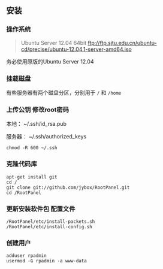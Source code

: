 ## 安装

### 操作系统

>   Ubuntu Server 12.04 64bit
>   ftp://ftp.sjtu.edu.cn/ubuntu-cd/precise/ubuntu-12.04.1-server-amd64.iso

务必使用原版的Ubuntu Server 12.04

### 挂载磁盘

有些服务器有两个磁盘分区，分别用于 `/` 和 `/home`

### 上传公钥 修改root密码

本地：
    ~/.ssh/id_rsa.pub

服务器：
    ~/.ssh/authorized_keys

    chmod -R 600 ~/.ssh

### 克隆代码库

    apt-get install git
    cd /
    git clone git://github.com/jybox/RootPanel.git
    cd /RootPanel

### 更新安装软件包 配置文件

    /RootPanel/etc/install-packets.sh
    /RootPanel/etc/install-config.sh

### 创建用户

    adduser rpadmin
    usermod -G rpadmin -a www-data




